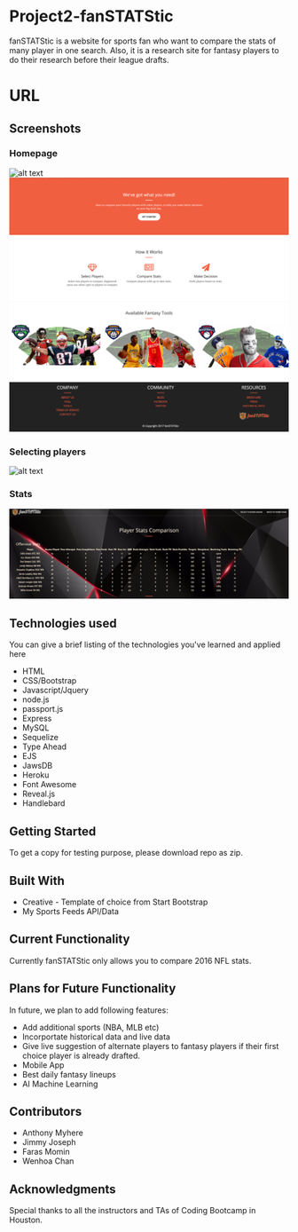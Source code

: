 # Project2-fanSTATStic

fanSTATStic is a website for sports fan who want to compare the stats of many player in one search. Also, it is a research site for fantasy players to do their research before their league drafts.

# URL


## Screenshots
### Homepage
![alt text](public/assets/img/homepage.png)
![alt text](public/assets/img/homepage2.png)
![alt text](public/assets/img/homepage3.png)

### Selecting players
![alt text](public/assets/img/selectingplayers.png)

### Stats
![alt text](public/assets/img/stats.png)

## Technologies used
You can give a brief listing of the technologies you've learned and applied here
- HTML
- CSS/Bootstrap
- Javascript/Jquery
- node.js
- passport.js
- Express
- MySQL
- Sequelize
- Type Ahead
- EJS
- JawsDB
- Heroku
- Font Awesome
- Reveal.js
- Handlebard


## Getting Started
To get a copy for testing purpose, please download repo as zip.

## Built With
* Creative - Template of choice from Start Bootstrap
* My Sports Feeds API/Data

## Current Functionality
Currently fanSTATStic only allows you to compare 2016 NFL stats.

## Plans for Future Functionality
In future, we plan to add following features:
- Add additional sports (NBA, MLB etc)
- Incorportate historical data and live data
- Give live suggestion of alternate players to fantasy players if their first choice player is already drafted.
- Mobile App
- Best daily fantasy lineups
- AI Machine Learning


## Contributors
* Anthony Myhere
* Jimmy Joseph
* Faras Momin
* Wenhoa Chan

## Acknowledgments
Special thanks to all the instructors and TAs of Coding Bootcamp in Houston.

